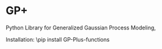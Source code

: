 # GP+
Python Library for Generalized Gaussian Process Modeling,

Installation:
\pip install GP-Plus-functions

